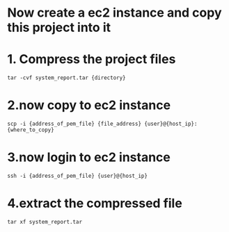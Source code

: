 # Now create a ec2 instance and copy this project into it
# 1. Compress the project files
```
tar -cvf system_report.tar {directory}
```
# 2.now copy to ec2 instance
```
scp -i {address_of_pem_file} {file_address} {user}@{host_ip}:{where_to_copy}
```
# 3.now login to ec2 instance 
```
ssh -i {address_of_pem_file} {user}@{host_ip}
```
# 4.extract the compressed file
```
tar xf system_report.tar
```
